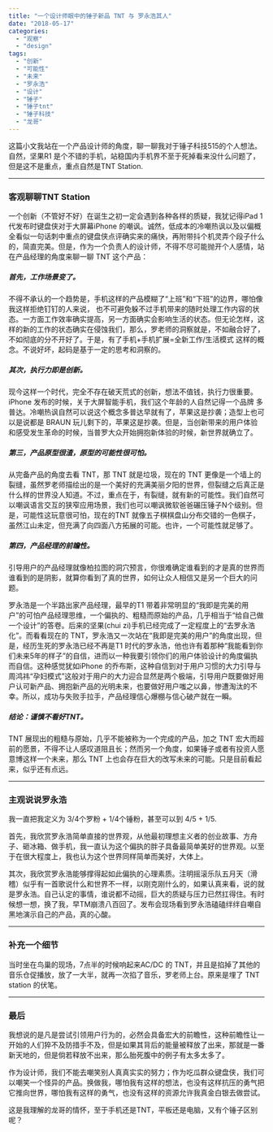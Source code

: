 ```yaml
---
title: "一个设计师眼中的锤子新品 TNT 与 罗永浩其人"
date: "2018-05-17"
categories: 
  - "观察"
  - "design"
tags: 
  - "创新"
  - "可能性"
  - "未来"
  - "罗永浩"
  - "设计"
  - "锤子"
  - "锤子tnt"
  - "锤子科技"
  - "龙哥"
---
```


这篇小文我站在一个产品设计师的角度，聊一聊我对于锤子科技515的个人想法。自然，坚果R1 是个不错的手机，站稳国内手机界不至于死掉看来没什么问题了，但是这不是重点，重点自然是TNT Station.

* * *

### 客观聊聊TNT Station

一个创新（不管好不好）在诞生之初一定会遇到各种各样的质疑，我犹记得iPad 1代发布时键盘侠对于大屏幕iPhone 的嘲讽。诚然，低成本的冷嘲热讽以及以偏概全看似一句话刺中重点的键盘侠点评确实来的痛快，再附带抖个机灵弄个段子什么的，简直完美。但是，作为一个负责人的设计师，不得不尽可能抛开个人感情，站在产品经理的角度来聊一聊 TNT 这个产品：

##### 首先，工作场景变了。

不得不承认的一个趋势是，手机这样的产品模糊了“上班”和“下班”的边界，哪怕像我这样拒绝钉钉的人来说， 也不可避免躲不过手机带来的随时处理工作内容的状态。一方面工作效率确实提高，另一方面确实会影响生活的状态。但无论怎样，这样的新的工作的状态确实在侵蚀我们，那么，罗老师的洞察就是，不如融合好了，不如彻底的分不开好了。于是，有了手机+手机扩展=全新工作/生活模式 这样的概念。不说好坏，起码是基于一定的思考和洞察的。

##### 其次，执行力即是创新。

现今这样一个时代，完全不存在破天荒式的创新，想法不值钱，执行力很重要。iPhone 发布的时候，关于大屏智能手机，我们这个年龄的人自然记得一个品牌 多普达。冷嘲热讽自然可以说这个概念多普达早就有了，苹果这是抄袭；造型上也可以是说都是 BRAUN 玩儿剩下的，苹果这是抄袭。但是，当创新带来的用户体验和感受发生革命的时候，当普罗大众开始拥抱新体验的时候，新世界就确立了。

##### 第三，产品原型很渣，原型的可能性很可怕。

从完备产品的角度去看 TNT，那 TNT 就是垃圾，现在的 TNT 更像是一个墙上的裂缝，虽然罗老师描绘出的是一个美好的充满美丽夕阳的世界，但裂缝之后真正是什么样的世界没人知道。不过，重点在于，有裂缝，就有新的可能性。我们自然可以嘲讽语言交互的狭窄应用场景，我们也可以嘲讽微软爸爸碾压锤子N个级别。但是，可能性这玩意很可怕，现在的TNT 就像五子棋棋盘山分布交错的一色棋子，虽然江山未定，但充满了向四面八方拓展的可能。也许，一个可能性就足够了。

##### 第四，产品经理的前瞻性。

引导用户的产品经理就像柏拉图的洞穴预言，你很难确定谁看到的才是真的世界而谁看到的是阴影，就算你看到了真的世界，如何让众人相信又是另一个巨大的问题。

罗永浩是一个半路出家产品经理，最早的T1 带着非常明显的“我即是完美的用户”的可怕产品经理思维，一个偏执的、粗糙而原始的产品，几乎相当于“给自己做一个设计”的答卷。后来的坚果(chui zi)手机已经完成了一定程度上的“去罗永浩化”。而看看现在的 TNT，罗永浩又一次站在“我即是完美的用户”的角度出现，但是，经历生死的罗永浩已经不再是T1 时代的罗永浩，他也许有着那种“我能看到你们未来5年的样子”的自信，进而以一种我要引领你们的用户体验设计的角度偏执而自信。这种感觉犹如iPhone 的乔布斯，这种自信到对于用户习惯的大力引导与周鸿祎“孕妇模式”这般对于用户的大力迎合显然是两个极端，引导用户既要做好用户认可新产品、拥抱新产品的光明未来，也要做好用户嗤之以鼻，惨遭淘汰的不幸。所以，成功与失败手拉手，产品经理信心爆棚与信心破产就在一瞬。

##### 结论：谨慎不看好TNT。

TNT 展现出的粗糙与原始，几乎不能被称为一个完成的产品，加之 TNT 宏大而超前的愿景，不得不让人感叹道阻且长；然而另一个角度，如果锤子或者有投资人愿意博这样一个未来，那么 TNT 上也会存在巨大的改写未来的可能。只是目前看起来，似乎还有点远。

* * *

### 主观说说罗永浩

我一直把我定义为 3/4个罗粉 + 1/4个锤粉，甚至可以到 4/5 + 1/5.

首先，我欣赏罗永浩简单直接的世界观，从他最初理想主义者的创业故事、方舟子、砸冰箱、做手机，我一直认为这个偏执的胖子具备最简单美好的世界观。以至于在很大程度上，我也认为这个世界同样简单而美好，大体上。

其次，我欣赏罗永浩能够撑得起如此偏执的心理素质。注明摇滚乐队五月天（滑稽）似乎有一首歌说什么和世界不一样，以刚克刚什么的，如果认真来看，说的就是罗永浩。自己认定的事情，谁说都不动摇，巨大的质疑与压力已然扛得住。有时候想一想，换了我，早TM崩溃八百回了。发布会现场看到罗永浩磕磕绊绊自嘲自黑地演示自己的产品，真的心酸。

* * *

### 补充一个细节

当时坐在鸟巢的现场，7点半的时候响起来AC/DC 的 TNT，并且是掐掉了其他的音乐仓促播放，放了一大半，就再一次掐了音乐，罗老师上台。原来是埋了 TNT station 的伏笔。

* * *

### 最后

我想说的是凡是尝试引领用户行为的，必然会具备宏大的前瞻性，这种前瞻性让一开始的人们猝不及防措手不及，但是如果其背后的能量被释放了出来，那就是一番新天地的，但是倘若释放不出来，那么胎死腹中的例子有太多太多了。

作为设计师，我们不能去嘲笑别人真真实实的努力；作为吃瓜群众键盘侠，我们可以嘲笑一个怪异的产品。换做我，哪怕我有这样的想法，也没有这样抗压的勇气把它推向世界，哪怕我有这样的勇气，也没有这样的资源允许我真金白银去做尝试。

这是我理解的龙哥的情怀，至于手机还是TNT，平板还是电脑，又有个锤子区别呢？
